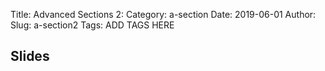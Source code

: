 Title: Advanced Sections 2:
Category: a-section
Date: 2019-06-01
Author:
Slug: a-section2
Tags: ADD TAGS HERE


## Slides
<!-- - [PDF | Lecture 1: Description]({attach}presentation/Lecture1_Data.pdf) -->
